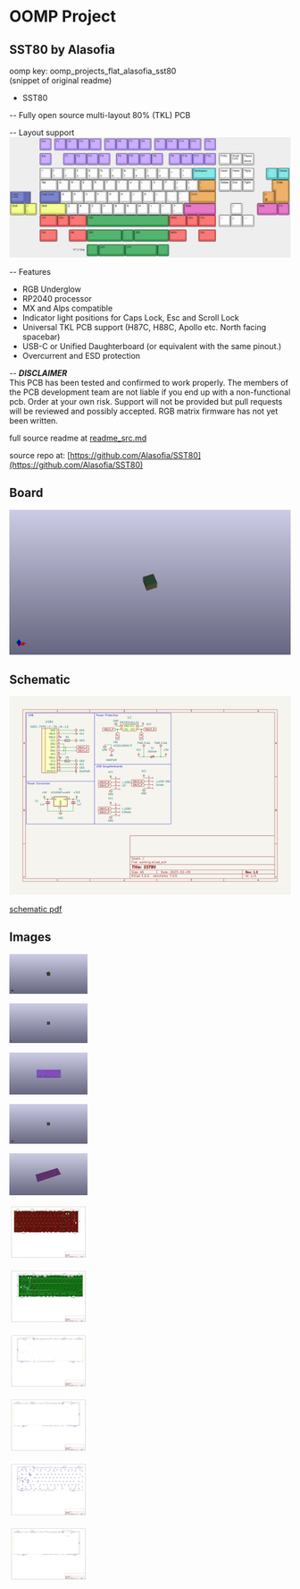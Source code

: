 # OOMP Project  
## SST80  by Alasofia  
  
oomp key: oomp_projects_flat_alasofia_sst80  
(snippet of original readme)  
  
- SST80  
  
-- Fully open source multi-layout 80% (TKL) PCB  
  
-- Layout support  
![KLE](https://github.com/dededecline/SST80/blob/main/Images/Layout-KLE.jpg)  
  
-- Features  
- RGB Underglow  
- RP2040 processor  
- MX and Alps compatible  
- Indicator light positions for Caps Lock, Esc and Scroll Lock  
- Universal TKL PCB support (H87C, H88C, Apollo etc. North facing spacebar)  
- USB-C or Unified Daughterboard (or equivalent with the same pinout.)  
- Overcurrent and ESD protection  
  
-- ***DISCLAIMER***  
This PCB has been tested and confirmed to work properly. The members of the PCB development team are not liable if you end up with a non-functional pcb. Order at your own risk. Support will not be provided but pull requests will be reviewed and possibly accepted. RGB matrix firmware has not yet been written.  
  
  full source readme at [readme_src.md](readme_src.md)  
  
source repo at: [https://github.com/Alasofia/SST80](https://github.com/Alasofia/SST80)  
## Board  
  
[![working_3d.png](working_3d_600.png)](working_3d.png)  
## Schematic  
  
[![working_schematic.png](working_schematic_600.png)](working_schematic.png)  
  
[schematic pdf](working_schematic.pdf)  
## Images  
  
[![working_3d.png](working_3d_140.png)](working_3d.png)  
  
[![working_3d_back.png](working_3d_back_140.png)](working_3d_back.png)  
  
[![working_3D_bottom.png](working_3D_bottom_140.png)](working_3D_bottom.png)  
  
[![working_3d_front.png](working_3d_front_140.png)](working_3d_front.png)  
  
[![working_3D_top.png](working_3D_top_140.png)](working_3D_top.png)  
  
[![working_assembly_page_01.png](working_assembly_page_01_140.png)](working_assembly_page_01.png)  
  
[![working_assembly_page_02.png](working_assembly_page_02_140.png)](working_assembly_page_02.png)  
  
[![working_assembly_page_03.png](working_assembly_page_03_140.png)](working_assembly_page_03.png)  
  
[![working_assembly_page_04.png](working_assembly_page_04_140.png)](working_assembly_page_04.png)  
  
[![working_assembly_page_05.png](working_assembly_page_05_140.png)](working_assembly_page_05.png)  
  
[![working_assembly_page_06.png](working_assembly_page_06_140.png)](working_assembly_page_06.png)  
